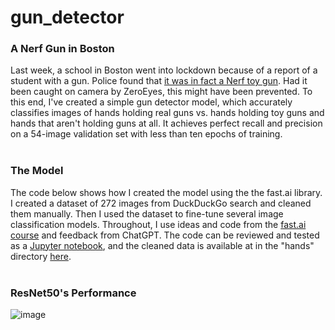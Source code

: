 # gun_detector

### A Nerf Gun in Boston

Last week, a school in Boston went into lockdown because of a report of a student with a gun. Police found that [it was in fact a Nerf toy gun](https://www.nbcboston.com/news/local/nerf-gun-prompts-police-response-to-boston-latin-academy/3245333/). Had it been caught on camera by ZeroEyes, this might have been prevented. To this end, I've created a simple gun detector model, which accurately classifies images of hands holding real guns vs. hands holding toy guns and hands that aren't holding guns at all. It achieves perfect recall and precision on a 54-image validation set with less than ten epochs of training. <br><br>

### The Model

The code below shows how I created the model using the the fast.ai library. I created a dataset of 272 images from DuckDuckGo search and cleaned them manually. Then I used the dataset to fine-tune several image classification models. Throughout, I use ideas and code from the [fast.ai course](https://course.fast.ai/) and feedback from ChatGPT. The code can be reviewed and tested as a [Jupyter notebook](https://github.com/willhenrich/gun_detector/blob/main/Henrich_Gun_Detector.ipynb), and the cleaned data is available at in the "hands" directory [here](https://github.com/willhenrich/gun_detector/tree/main). <br><br>


### ResNet50's Performance

![image](https://github.com/willhenrich/gun_detector/assets/84203568/da036dbc-06dc-4cf5-b663-0b0c9ad0f354)

